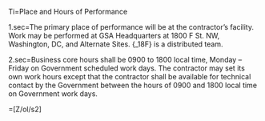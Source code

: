 Ti=Place and Hours of Performance

1.sec=The primary place of performance will be at the contractor’s facility. Work may be performed at GSA Headquarters at 1800 F St. NW, Washington, DC, and Alternate Sites. {_18F} is a distributed team.

2.sec=Business core hours shall be 0900 to 1800 local time, Monday – Friday on Government scheduled work days. The contractor may set its own work hours except that the contractor shall be available for technical contact by the Government between the hours of 0900 and 1800 local time on Government work days.

=[Z/ol/s2]
